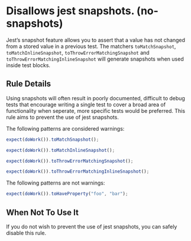 # Disallows jest snapshots. (no-snapshots)

Jest’s snapshot feature allows you to assert that a value has not changed from a stored value in a previous test. The matchers `toMatchSnapshot`, `toMatchInlineSnapshot`, `toThrowErrorMatchingSnapshot` and `toThrowErrorMatchingInlineSnapshot` will generate snapshots when used inside test blocks.

## Rule Details

Using snapshots will often result in poorly documented, difficult to debug tests that encourage writing a single test to cover a broad area of functionality when seperate, more specific tests would be preferred. This rule aims to prevent the use of jest snapshots.

The following patterns are considered warnings:

```js
expect(doWork()).toMatchSnapshot();
```

```js
expect(doWork()).toMatchInlineSnapshot();
```

```js
expect(doWork()).toThrowErrorMatchingSnapshot();
```

```js
expect(doWork()).toThrowErrorMatchingInlineSnapshot();
```

The following patterns are not warnings:

```js
expect(doWork()).toHaveProperty("foo", "bar");
```

## When Not To Use It

If you do not wish to prevent the use of jest snapshots, you can safely disable this rule.
